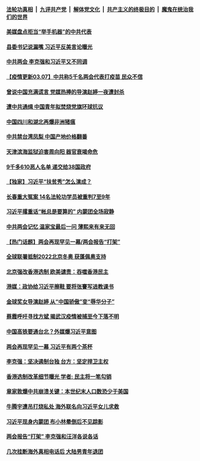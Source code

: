

####  [法轮功真相](../../../../basic/blob/master/README.md?t=03071431) &nbsp;|&nbsp; [九评共产党](../../../../9ping.md/blob/master/README.md?t=03071431) &nbsp;|&nbsp; [解体党文化](../../../../jtdwh.md/blob/master/README.md?t=03071431)  &nbsp;|&nbsp; [共产主义的终极目的](../../../../gczydzjmd.md/blob/master/README.md?t=03071431) &nbsp;|&nbsp; [魔鬼在统治我们的世界](../../../../mgztzwmdsj.md/blob/master/README.md?t=03071431) 

#### [美媒盘点拒当“举手机器”的中共代表](../pages/prog204/a103068676.md?t=03071431) 

#### [县委书记说漏嘴 习近平反美言论曝光](../pages/prog204/a103068633.md?t=03071431) 

#### [中共两会 李克强和习近平又不同调](../pages/prog204/a103068598.md?t=03071431) 

#### [【疫情更新03.07】中共称5千名两会代表打疫苗 民众不信](../pages/prog204/a103059205.md?t=03071431) 

#### [曾说中国充满谎言 党媒热捧的导演赵婷一夜遭封杀](../pages/prog204/a103068477.md?t=03071431) 

#### [遭中共通缉 中国青年拟焚烧党旗环球抗议](../pages/prog204/a103068445.md?t=03071431) 

#### [中国四川和湖北再爆非洲猪瘟](../pages/prog204/a103068423.md?t=03071431) 

#### [中共禁台湾凤梨 中国产地价格翻番](../pages/prog204/a103068425.md?t=03071431) 

#### [天津滨海监狱迫害周向阳 器官衰竭命危](../pages/prog204/a103068083.md?t=03071431) 

#### [9千多610恶人名单 递交给38国政府](../pages/prog204/a103068312.md?t=03071431) 

#### [【独家】习近平“扶贫秀”怎么演成？](../pages/prog204/a103068281.md?t=03071431) 

#### [长春重大冤案 14名法轮功学员被重判7至9年](../pages/prog204/a103068103.md?t=03071431) 

#### [习近平撂重话“帐总是要算的” 内蒙团全场寂静](../pages/prog204/a103068162.md?t=03071431) 

#### [中共两会记忆 温家宝最后一问 薄熙来有来无回](../pages/prog204/a103068160.md?t=03071431) 

#### [【热门话题】两会再现罕见一幕/两会报告“打架”](../pages/prog204/a103068115.md?t=03071431) 

#### [全球联署抵制2022北京冬奥 获蓬佩奥支持](../pages/prog204/a103068089.md?t=03071431) 

#### [北京强改香港选制 欧美谴责：吞噬香港民主](../pages/prog204/a103068085.md?t=03071431) 

#### [港媒：政协给习近平擦鞋 要将张謇写进教课书](../pages/prog204/a103068063.md?t=03071431) 

#### [金球奖女导演赵婷 从“中国骄傲”变“辱华分子”](../pages/prog204/a103068055.md?t=03071431) 

#### [蔡霞呼吁寻找方斌 揭武汉疫情被捕至今下落不明](../pages/prog204/a103068052.md?t=03071431) 

#### [中国高铁要通台北？外媒爆习近平意图](../pages/prog204/a103068044.md?t=03071431) 

#### [两会再现罕见一幕 习近平有两个茶杯](../pages/prog204/a103068003.md?t=03071431) 

#### [李克强：坚决遏制台独 台方：坚定捍卫主权](../pages/prog204/a103068009.md?t=03071431) 

#### [香港选制改革细节曝光 学者: 民主将一笔勾销](../pages/prog204/a103067598.md?t=03071431) 

#### [章家敦爆中共崩溃关键：本世纪末人口数恐少于美国](../pages/prog204/a103067990.md?t=03071431) 

#### [牛腾宇遭吊打烧私处 海外联名向习近平女儿求救](../pages/prog204/a103067978.md?t=03071431) 

#### [习近平现身内蒙团 布小林晕倒后不见踪影](../pages/prog204/a103067973.md?t=03071431) 

#### [两会报告“打架” 李克强和汪洋各说各话](../pages/prog204/a103067931.md?t=03071431) 


#### [几次挂断海外真相电话后 大陆男青年退团](../pages/prog204/a103067590.md?t=03071431) 

